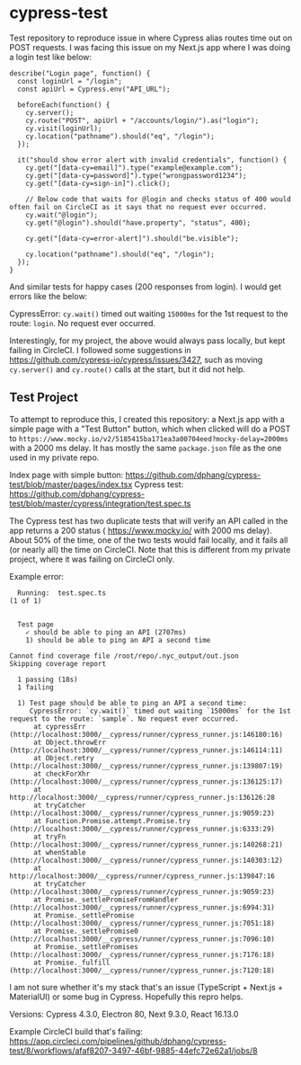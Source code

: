 # cypress-test

Test repository to reproduce issue in where Cypress alias routes time out on POST requests. I was facing this issue on my Next.js app where I was doing a login test like below:

```
describe("Login page", function() {
  const loginUrl = "/login";
  const apiUrl = Cypress.env("API_URL");

  beforeEach(function() {
    cy.server();
    cy.route("POST", apiUrl + "/accounts/login/").as("login");
    cy.visit(loginUrl);
    cy.location("pathname").should("eq", "/login");
  });

  it("should show error alert with invalid credentials", function() {
    cy.get("[data-cy=email]").type("example@example.com");
    cy.get("[data-cy=password]").type("wrongpassword1234");
    cy.get("[data-cy=sign-in]").click();
    
    // Below code that waits for @login and checks status of 400 would often fail on CircleCI as it says that no request ever occurred.
    cy.wait("@login");
    cy.get("@login").should("have.property", "status", 400);

    cy.get("[data-cy=error-alert]").should("be.visible");

    cy.location("pathname").should("eq", "/login");
  });
}
```

And similar tests for happy cases (200 responses from login). I would get errors like the below:

CypressError: `cy.wait()` timed out waiting `15000ms` for the 1st request to the route: `login`. No request ever occurred.

Interestingly, for my project, the above would always pass locally, but kept failing in CircleCI. I followed some suggestions in https://github.com/cypress-io/cypress/issues/3427, such as moving `cy.server()` and `cy.route()` calls at the start, but it did not help.

## Test Project

To attempt to reproduce this, I created this repository: a Next.js app with a simple page with a "Test Button" button, which when clicked will do a POST to `https://www.mocky.io/v2/5185415ba171ea3a00704eed?mocky-delay=2000ms` with a 2000 ms delay. It has mostly the same `package.json` file as the one used in my private repo.

Index page with simple button: https://github.com/dphang/cypress-test/blob/master/pages/index.tsx
Cypress test: https://github.com/dphang/cypress-test/blob/master/cypress/integration/test.spec.ts

The Cypress test has two duplicate tests that will verify an API called in the app returns a 200 status ( https://www.mocky.io/ with 2000 ms delay). About 50% of the time, one of the two tests would fail locally, and it fails all (or nearly all) the time on CircleCI. Note that this is different from my private project, where it was failing on CircleCI only.

Example error:

```
  Running:  test.spec.ts                                                                    (1 of 1)


  Test page
    ✓ should be able to ping an API (2707ms)
    1) should be able to ping an API a second time

Cannot find coverage file /root/repo/.nyc_output/out.json
Skipping coverage report

  1 passing (18s)
  1 failing

  1) Test page should be able to ping an API a second time:
     CypressError: `cy.wait()` timed out waiting `15000ms` for the 1st request to the route: `sample`. No request ever occurred.
      at cypressErr (http://localhost:3000/__cypress/runner/cypress_runner.js:146180:16)
      at Object.throwErr (http://localhost:3000/__cypress/runner/cypress_runner.js:146114:11)
      at Object.retry (http://localhost:3000/__cypress/runner/cypress_runner.js:139807:19)
      at checkForXhr (http://localhost:3000/__cypress/runner/cypress_runner.js:136125:17)
      at http://localhost:3000/__cypress/runner/cypress_runner.js:136126:28
      at tryCatcher (http://localhost:3000/__cypress/runner/cypress_runner.js:9059:23)
      at Function.Promise.attempt.Promise.try (http://localhost:3000/__cypress/runner/cypress_runner.js:6333:29)
      at tryFn (http://localhost:3000/__cypress/runner/cypress_runner.js:140268:21)
      at whenStable (http://localhost:3000/__cypress/runner/cypress_runner.js:140303:12)
      at http://localhost:3000/__cypress/runner/cypress_runner.js:139847:16
      at tryCatcher (http://localhost:3000/__cypress/runner/cypress_runner.js:9059:23)
      at Promise._settlePromiseFromHandler (http://localhost:3000/__cypress/runner/cypress_runner.js:6994:31)
      at Promise._settlePromise (http://localhost:3000/__cypress/runner/cypress_runner.js:7051:18)
      at Promise._settlePromise0 (http://localhost:3000/__cypress/runner/cypress_runner.js:7096:10)
      at Promise._settlePromises (http://localhost:3000/__cypress/runner/cypress_runner.js:7176:18)
      at Promise._fulfill (http://localhost:3000/__cypress/runner/cypress_runner.js:7120:18)

```

I am not sure whether it's my stack that's an issue (TypeScript + Next.js + MaterialUI) or some bug in Cypress. Hopefully this repro helps.

Versions: Cypress 4.3.0, Electron 80, Next 9.3.0, React 16.13.0

Example CircleCI build that's failing: https://app.circleci.com/pipelines/github/dphang/cypress-test/8/workflows/afaf8207-3497-46bf-9885-44efc72e62a1/jobs/8
